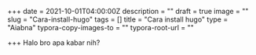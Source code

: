 +++
date = 2021-10-01T04:00:00Z
description = ""
draft = true
image = ""
slug = "Cara-install-hugo"
tags = []
title = "Cara install hugo"
type = "Aiabna"
typora-copy-images-to = ""
typora-root-url = ""

+++
Halo bro apa kabar nih?